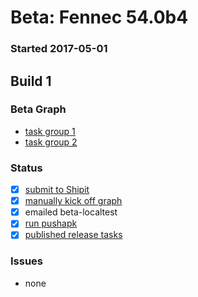 # Beta: Fennec 54.0b4

### Started 2017-05-01

## Build 1

### Beta Graph
- [task group 1](https://tools.taskcluster.net/push-inspector/#/_CijLgM4Tdy4DUWG-0fs8Q)
- [task group 2](https://tools.taskcluster.net/push-inspector/#/qT1cGgzZT7aNtU-xYYC8-g)

### Status
- [x] [submit to Shipit](https://wiki.mozilla.org/Release:Release_Automation_on_Mercurial:Starting_a_Release#Submit_to_Ship_It)
- [x] [manually kick off graph](https://github.com/mozilla/releasewarrior/blob/master/how-tos/fennec-temp-relpro.md#start-off-the-fennec-graph)
- [x] emailed beta-localtest
- [x] [run pushapk](https://github.com/mozilla/releasewarrior/blob/master/how-tos/fennec-temp-relpro.md#run-pushapk-manually)
- [x] [published release tasks](https://wiki.mozilla.org/Release:Release_Automation_on_Mercurial:Updates_through_Shipping#Post-release_tasks)

### Issues
- none


